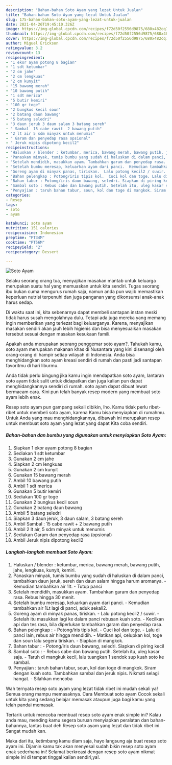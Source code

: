 ```yaml
---
description: "Bahan-bahan Soto Ayam yang lezat Untuk Jualan"
title: "Bahan-bahan Soto Ayam yang lezat Untuk Jualan"
slug: 175-bahan-bahan-soto-ayam-yang-lezat-untuk-jualan
date: 2021-04-26T19:45:10.326Z
image: https://img-global.cpcdn.com/recipes/f72d50f2556d9875/680x482cq70/soto-ayam-foto-resep-utama.jpg
thumbnail: https://img-global.cpcdn.com/recipes/f72d50f2556d9875/680x482cq70/soto-ayam-foto-resep-utama.jpg
cover: https://img-global.cpcdn.com/recipes/f72d50f2556d9875/680x482cq70/soto-ayam-foto-resep-utama.jpg
author: Miguel Erickson
ratingvalue: 3.2
reviewcount: 13
recipeingredient:
- "1 ekor ayam potong 8 bagian"
- "1 sdt ketumbar"
- "2 cm jahe"
- "2 cm lengkuas"
- "2 cm kunyit"
- "15 bawang merah"
- "10 bawang putih"
- "1 sdt merica"
- "5 butir kemiri"
- "100 gr toge"
- "2 bungkus kecil soun"
- "2 batang daun bawang"
- "5 batang seledri"
- "3 daun jeruk 3 daun salam 3 batang sereh"
- " Sambal  15 cabe rawit  2 bawang putih"
- "2 lt air 5 sdm minyak untuk menumis"
- " Garam dan penyedap rasa opsional"
- " Jeruk nipis dipotong kecil2"
recipeinstructions:
- "Haluskan / blender : ketumbar, merica, bawang merah, bawang putih, jahe, lengkuas, kunyit, kemiri."
- "Panaskan minyak, tumis bumbu yang sudah di haluskan di dalam panci, tambahkan daun jeruk, sereh dan daun salam hingga harum aromanya.  Kemudian tambahkan air 1lt.  Tutup panci"
- "Setelah mendidih, masukkan ayam. Tambahkan garam dan penyedap rasa. Rebus hingga 30 menit."
- "Setelah bumbu meresap, keluarkan ayam dari panci.  Kemudian tambahkan air 1Lt lagi di panci, aduk sekali2."
- "Goreng ayam di minyak panas, tiriskan.  Lalu potong kecil2 / suwir.  Setelah itu masukkan lagi ke dalam panci rebusan kuah soto.  Kecilkan api dan tes rasa, bila diperlukan tambahkan garam dan penyedap rasa."
- "Bahan pelengkap : Potong/iris tipis kol.  Cuci kol dan toge. Lalu di panci lain, rebus air hingga mendidih.  Matikan api, celupkan kol, toge dan soun lalu segera tiriskan. Siapkan di mangkok."
- "Bahan tabur : Potong/iris daun bawang, seledri. Siapkan di piring kecil"
- "Sambal soto : Rebus cabe dan bawang putih. Setelah itu, uleg kasar saja.  Taruh di mangkuk kecil, lalu tuangkan 1 sendok sup kuah soto ke sambal."
- "Penyajian : taruh bahan tabur, soun, kol dan toge di mangkok. Siram dengan kuah soto. Tambahkan sambal dan jeruk nipis. Nikmati selagi hangat. Silahkan mencoba"
categories:
- Resep
tags:
- soto
- ayam

katakunci: soto ayam 
nutrition: 151 calories
recipecuisine: Indonesian
preptime: "PT34M"
cooktime: "PT56M"
recipeyield: "2"
recipecategory: Dessert

---
```



![Soto Ayam](https://img-global.cpcdn.com/recipes/f72d50f2556d9875/680x482cq70/soto-ayam-foto-resep-utama.jpg)

Selaku seorang orang tua, menyajikan masakan mantab untuk keluarga merupakan suatu hal yang memuaskan untuk kita sendiri. Tugas seorang ibu bukan cuma mengurus rumah saja, namun anda pun wajib memastikan keperluan nutrisi terpenuhi dan juga panganan yang dikonsumsi anak-anak harus sedap.

Di waktu  saat ini, kita sebenarnya dapat membeli santapan instan meski tidak harus susah mengolahnya dulu. Tetapi ada juga mereka yang memang ingin memberikan yang terlezat bagi keluarganya. Karena, menyajikan masakan sendiri akan jauh lebih higienis dan bisa menyesuaikan masakan tersebut sesuai dengan masakan kesukaan famili. 



Apakah anda merupakan seorang penggemar soto ayam?. Tahukah kamu, soto ayam merupakan makanan khas di Nusantara yang kini disenangi oleh orang-orang di hampir setiap wilayah di Indonesia. Anda bisa menghidangkan soto ayam kreasi sendiri di rumah dan pasti jadi santapan favoritmu di hari liburmu.

Anda tidak perlu bingung jika kamu ingin mendapatkan soto ayam, lantaran soto ayam tidak sulit untuk didapatkan dan juga kalian pun dapat menghidangkannya sendiri di rumah. soto ayam dapat dibuat lewat bermacam cara. Kini pun telah banyak resep modern yang membuat soto ayam lebih enak.

Resep soto ayam pun gampang sekali dibikin, lho. Kamu tidak perlu ribet-ribet untuk membeli soto ayam, karena Kamu bisa menyiapkan di rumahmu. Untuk Anda yang mau menghidangkannya, dibawah ini merupakan resep untuk membuat soto ayam yang lezat yang dapat Kita coba sendiri.

<!--inarticleads1-->

##### Bahan-bahan dan bumbu yang digunakan untuk menyiapkan Soto Ayam:

1. Siapkan 1 ekor ayam potong 8 bagian
1. Sediakan 1 sdt ketumbar
1. Gunakan 2 cm jahe
1. Siapkan 2 cm lengkuas
1. Gunakan 2 cm kunyit
1. Gunakan 15 bawang merah
1. Ambil 10 bawang putih
1. Ambil 1 sdt merica
1. Gunakan 5 butir kemiri
1. Sediakan 100 gr toge
1. Gunakan 2 bungkus kecil soun
1. Gunakan 2 batang daun bawang
1. Ambil 5 batang seledri
1. Siapkan 3 daun jeruk, 3 daun salam, 3 batang sereh
1. Ambil  Sambal : 15 cabe rawit + 2 bawang putih
1. Ambil 2 lt air, 5 sdm minyak untuk menumis
1. Sediakan  Garam dan penyedap rasa (opsional)
1. Ambil  Jeruk nipis dipotong kecil2




<!--inarticleads2-->

##### Langkah-langkah membuat Soto Ayam:

1. Haluskan / blender : ketumbar, merica, bawang merah, bawang putih, jahe, lengkuas, kunyit, kemiri.
1. Panaskan minyak, tumis bumbu yang sudah di haluskan di dalam panci, tambahkan daun jeruk, sereh dan daun salam hingga harum aromanya.  - Kemudian tambahkan air 1lt.  - Tutup panci
1. Setelah mendidih, masukkan ayam. Tambahkan garam dan penyedap rasa. Rebus hingga 30 menit.
1. Setelah bumbu meresap, keluarkan ayam dari panci.  - Kemudian tambahkan air 1Lt lagi di panci, aduk sekali2.
1. Goreng ayam di minyak panas, tiriskan.  - Lalu potong kecil2 / suwir.  - Setelah itu masukkan lagi ke dalam panci rebusan kuah soto.  - Kecilkan api dan tes rasa, bila diperlukan tambahkan garam dan penyedap rasa.
1. Bahan pelengkap : - Potong/iris tipis kol.  - Cuci kol dan toge. - Lalu di panci lain, rebus air hingga mendidih.  - Matikan api, celupkan kol, toge dan soun lalu segera tiriskan. - Siapkan di mangkok.
1. Bahan tabur : - Potong/iris daun bawang, seledri. Siapkan di piring kecil
1. Sambal soto : - Rebus cabe dan bawang putih. Setelah itu, uleg kasar saja.  - Taruh di mangkuk kecil, lalu tuangkan 1 sendok sup kuah soto ke sambal.
1. Penyajian : taruh bahan tabur, soun, kol dan toge di mangkok. Siram dengan kuah soto. Tambahkan sambal dan jeruk nipis. Nikmati selagi hangat. - Silahkan mencoba




Wah ternyata resep soto ayam yang lezat tidak ribet ini mudah sekali ya! Semua orang mampu memasaknya. Cara Membuat soto ayam Cocok sekali untuk kita yang sedang belajar memasak ataupun juga bagi kamu yang telah pandai memasak.

Tertarik untuk mencoba membuat resep soto ayam enak simple ini? Kalau anda mau, mending kamu segera buruan menyiapkan peralatan dan bahan-bahannya, lantas buat deh Resep soto ayam yang lezat dan tidak ribet ini. Sangat mudah kan. 

Maka dari itu, ketimbang kamu diam saja, hayo langsung aja buat resep soto ayam ini. Dijamin kamu tak akan menyesal sudah bikin resep soto ayam enak sederhana ini! Selamat berkreasi dengan resep soto ayam nikmat simple ini di tempat tinggal kalian sendiri,ya!.


